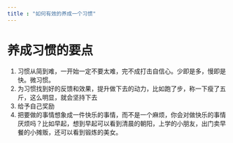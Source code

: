 ```yaml
---
title : "如何有效的养成一个习惯"
---
```

# 养成习惯的要点
1. 习惯从简到难，一开始一定不要太难，完不成打击自信心。少即是多，慢即是快。微习惯。
2. 为习惯找到好的反馈和效果，提升做下去的动力，比如跑了步，称一下瘦了五斤，这么明显，就会坚持下去
3. 给予自己奖励
4. 把要做的事情想象成一件快乐的事情，而不是一个麻烦，你会对做快乐的事情厌烦吗？比如早起，想到早起可以看到清晨的朝阳，上学的小朋友，出门卖早餐的小摊贩，还可以看到锻炼的美女。





